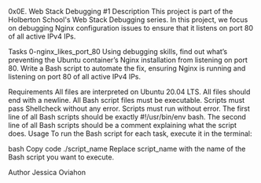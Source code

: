 0x0E. Web Stack Debugging #1
Description
This project is part of the Holberton School's Web Stack Debugging series. In this project, we focus on debugging Nginx configuration issues to ensure that it listens on port 80 of all active IPv4 IPs.

Tasks
0-nginx_likes_port_80
Using debugging skills, find out what’s preventing the Ubuntu container’s Nginx installation from listening on port 80. Write a Bash script to automate the fix, ensuring Nginx is running and listening on port 80 of all active IPv4 IPs.

Requirements
All files are interpreted on Ubuntu 20.04 LTS.
All files should end with a newline.
All Bash script files must be executable.
Scripts must pass Shellcheck without any error.
Scripts must run without error.
The first line of all Bash scripts should be exactly #!/usr/bin/env bash.
The second line of all Bash scripts should be a comment explaining what the script does.
Usage
To run the Bash script for each task, execute it in the terminal:

bash
Copy code
./script_name
Replace script_name with the name of the Bash script you want to execute.

Author
Jessica Oviahon
